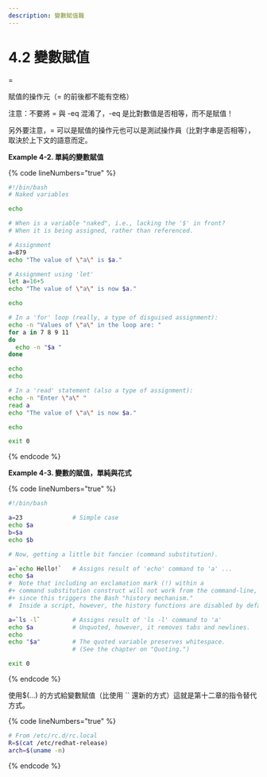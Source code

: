 ```yaml
---
description: 變數賦值職
---
```


# 4.2 變數賦值

\=

賦值的操作元（= 的前後都不能有空格）

注意：不要將 = 與 -eq 混淆了，-eq 是比對數值是否相等，而不是賦值！

另外要注意，= 可以是賦值的操作元也可以是測試操作員（比對字串是否相等），取決於上下文的語意而定。

**Example 4-2.  單純的變數賦值**

{% code lineNumbers="true" %}
```bash
#!/bin/bash
# Naked variables

echo

# When is a variable "naked", i.e., lacking the '$' in front?
# When it is being assigned, rather than referenced.

# Assignment
a=879
echo "The value of \"a\" is $a."

# Assignment using 'let'
let a=16+5
echo "The value of \"a\" is now $a."

echo

# In a 'for' loop (really, a type of disguised assignment):
echo -n "Values of \"a\" in the loop are: "
for a in 7 8 9 11
do
  echo -n "$a "
done

echo
echo

# In a 'read' statement (also a type of assignment):
echo -n "Enter \"a\" "
read a
echo "The value of \"a\" is now $a."

echo

exit 0
```
{% endcode %}

**Example 4-3. 變數的賦值，單純與花式**

{% code lineNumbers="true" %}
```bash
#!/bin/bash

a=23              # Simple case
echo $a
b=$a
echo $b

# Now, getting a little bit fancier (command substitution).

a=`echo Hello!`   # Assigns result of 'echo' command to 'a' ...
echo $a
#  Note that including an exclamation mark (!) within a
#+ command substitution construct will not work from the command-line,
#+ since this triggers the Bash "history mechanism."
#  Inside a script, however, the history functions are disabled by default.

a=`ls -l`         # Assigns result of 'ls -l' command to 'a'
echo $a           # Unquoted, however, it removes tabs and newlines.
echo
echo "$a"         # The quoted variable preserves whitespace.
                  # (See the chapter on "Quoting.")

exit 0
```
{% endcode %}

使用$(...) 的方式給變數賦值（比使用 \`\` 還新的方式）這就是第十二章的指令替代方式。

{% code lineNumbers="true" %}
```bash
# From /etc/rc.d/rc.local
R=$(cat /etc/redhat-release)
arch=$(uname -m)
```
{% endcode %}
